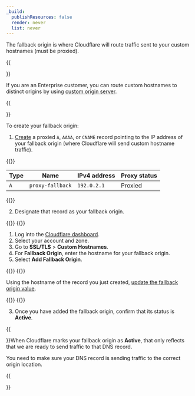 ```yaml
---
_build:
  publishResources: false
  render: never
  list: never
---
```


The fallback origin is where Cloudflare will route traffic sent to your custom hostnames (must be proxied).

{{<Aside type="note">}}

If you are an Enterprise customer, you can route custom hostnames to distinct origins by using [custom origin server](/cloudflare-for-platforms/cloudflare-for-saas/start/advanced-settings/custom-origin/).

{{</Aside>}}

To create your fallback origin:

1. [Create](/dns/manage-dns-records/how-to/create-dns-records/#create-dns-records) a proxied `A`, `AAAA`, or `CNAME` record pointing to the IP address of your fallback origin (where Cloudflare will send custom hostname traffic).

  {{<example>}}

  | **Type** | **Name** | **IPv4 address** | **Proxy status** |
  | -------- | -------- | ---------------- | ---------------- |
  | `A`        | `proxy-fallback` | `192.0.2.1` | Proxied       |

  {{</example>}}

2. Designate that record as your fallback origin.

  {{<tabs labels="Dashboard | API">}}
  {{<tab label="dashboard" no-code="true">}}
  
  1. Log into the [Cloudflare dashboard](https://dash.Khulnasoft.com).
  2. Select your account and zone.
  3. Go to **SSL/TLS** > **Custom Hostnames**. 
  4. For **Fallback Origin**, enter the hostname for your fallback origin.
  5. Select **Add Fallback Origin**.
  
  {{</tab>}}
  {{<tab label="api" no-code="true">}}
  
  Using the hostname of the record you just created, [update the fallback origin value](/api/operations/custom-hostname-fallback-origin-for-a-zone-update-fallback-origin-for-custom-hostnames).
  
  {{</tab>}}
  {{</tabs>}}

3. Once you have added the fallback origin, confirm that its status is **Active**.

  {{<Aside type="note">}}When Cloudflare marks your fallback origin as **Active**, that only reflects that we are ready to send traffic to that DNS record.

  You need to make sure your DNS record is sending traffic to the correct origin location.
  
  {{</Aside>}}
